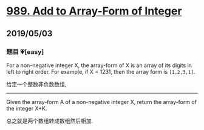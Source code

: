 # [989. Add to Array-Form of Integer](https://leetcode.com/problems/add-to-array-form-of-integer/)

## 2019/05/03

### 题目 💗[easy]

For a non-negative integer X, the array-form of X is an array of its digits in left to right order. For example, if X = 1231, then the array form is `[1,2,3,1]`.

给定一个整数非负数数组,

---

Given the array-form A of a non-negative integer X, return the array-form of the integer X+K.

总之就是两个数组转成数组然后相加.
